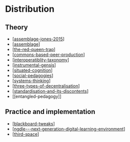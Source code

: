# Distribution

## Theory

- [[assemblage-jones-2015]]
- [[assemblage]]
- [[the-red-queen-trap]]
- [[commons-based-peer-production]]
- [[interoperatiblity-taxonomy]]
- [[instrumental-gensis]]
- [[situated-cognition]]
- [[social-pedagogies]]
- [[systems-thinking]]
- [[three-types-of-decentralisation]]
- [[standardisation-and-its-discontents]]
- [[entangled-pedagogy]]

## Practice and implementation

- [[blackboard-tweaks]]
- [[ngdle---next-generation-digital-learning-environment]]
- [[third-space]]

[//begin]: # "Autogenerated link references for markdown compatibility"
[assemblage-jones-2015]: Distribution/assemblage-jones-2015 "Assemblage (Jones, 2015)"
[assemblage]: Distribution/assemblage "Assemblage"
[the-red-queen-trap]: Distribution/the-red-queen-trap "The Red Queen Trap"
[commons-based-peer-production]: Distribution/commons-based-peer-production "Commons-based peer production"
[interoperatiblity-taxonomy]: Distribution/interoperatiblity-taxonomy "Interoperability Taxonomy"
[instrumental-gensis]: Distribution/instrumental-gensis "Instrumental Genesis"
[situated-cognition]: Distribution/situated-cognition "Situated cognition"
[social-pedagogies]: Distribution/social-pedagogies "Social Pedagogies"
[systems-thinking]: Distribution/systems-thinking "Systems thinking"
[three-types-of-decentralisation]: Distribution/three-types-of-decentralisation "Three types of decentralisation"
[standardisation-and-its-discontents]: Society/standardisation-and-its-discontents "Standardisation and its discontents"
[blackboard-tweaks]: Distribution/blackboard-tweaks "Blackboard tweaks"
[ngdle---next-generation-digital-learning-environment]: Distribution/ngdle---next-generation-digital-learning-environment "NGDLE - Next Generation Digital Learning Environment"
[third-space]: Distribution/third-space "Third space"
[//end]: # "Autogenerated link references"